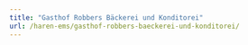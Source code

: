 ```yaml
---
title: "Gasthof Robbers Bäckerei und Konditorei"
url: /haren-ems/gasthof-robbers-baeckerei-und-konditorei/
---
```

